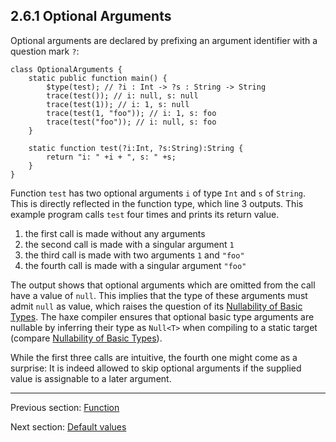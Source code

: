 ## 2.6.1 Optional Arguments

Optional arguments are declared by prefixing an argument identifier with a question mark `?`:

```
class OptionalArguments {
	static public function main() {
		$type(test); // ?i : Int -> ?s : String -> String
		trace(test()); // i: null, s: null
		trace(test(1)); // i: 1, s: null
		trace(test(1, "foo")); // i: 1, s: foo
		trace(test("foo")); // i: null, s: foo
	}
	
	static function test(?i:Int, ?s:String):String {
		return "i: " +i + ", s: " +s;
	}
}
```
Function `test` has two optional arguments `i` of type `Int` and `s` of `String`. This is directly reflected in the function type, which line 3 outputs. 
This example program calls `test` four times and prints its return value.



1. the first call is made without any arguments
2. the second call is made with a singular argument `1`
3. the third call is made with two arguments `1` and `"foo"`
4. the fourth call is made with a singular argument `"foo"`


The output shows that optional arguments which are omitted from the call have a value of `null`. This implies that the type of these arguments must admit `null` as value, which raises the question of its [Nullability of Basic Types](https://github.com/Simn/HaxeManual/tree/master/md/manual/2.2-Nullability_of_Basic_Types.md). The haxe compiler ensures that optional basic type arguments are nullable by inferring their type as `Null<T>` when compiling to a static target (compare [Nullability of Basic Types](https://github.com/Simn/HaxeManual/tree/master/md/manual/2.2-Nullability_of_Basic_Types.md)).

While the first three calls are intuitive, the fourth one might come as a surprise: It is indeed allowed to skip optional arguments if the supplied value is assignable to a later argument.

---

Previous section: [Function](https://github.com/Simn/HaxeManual/tree/master/md/manual/2.6-Function.md)

Next section: [Default values](https://github.com/Simn/HaxeManual/tree/master/md/manual/2.6.2-Default_values.md)